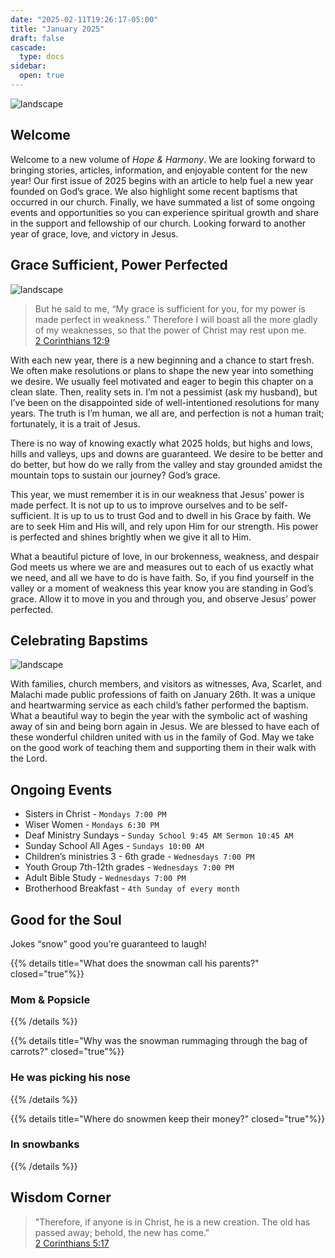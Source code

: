 ```yaml
---
date: "2025-02-11T19:26:17-05:00"
title: "January 2025"
draft: false
cascade:
  type: docs
sidebar:
  open: true
---
```


![landscape](/images/new-year-sparkler.jpg)

## Welcome

Welcome to a new volume of _Hope & Harmony_. We are looking forward to bringing stories, articles, information, and enjoyable content for the new year! Our first issue of 2025 begins with an article to help fuel a new year founded on God’s grace. We also highlight some recent baptisms that occurred in our church. Finally, we have summated a list of some ongoing events and opportunities so you can experience spiritual growth and share in the support and fellowship of our church. Looking forward to another year of grace, love, and victory in Jesus.

## Grace Sufficient, Power Perfected

![landscape](/images/mountain-clouds.jpg)

> But he said to me, “My grace is sufficient for you, for my power is made perfect in weakness.” Therefore I will boast all the more gladly of my weaknesses, so that the power of Christ may rest upon me.<br>[2 Corinthians 12:9](bible.com/bible/111/2co.12.9)

With each new year, there is a new beginning and a chance to start fresh. We often make resolutions or plans to shape the new year into something we desire. We usually feel motivated and eager to begin this chapter on a clean slate. Then, reality sets in. I’m not a pessimist (ask my husband), but I’ve been on the disappointed side of well-intentioned resolutions for many years. The truth is I’m human, we all are, and perfection is not a human trait; fortunately, it is a trait of Jesus.

There is no way of knowing exactly what 2025 holds, but highs and lows, hills and valleys, ups and downs are guaranteed. We desire to be better and do better, but how do we rally from the valley and stay grounded amidst the mountain tops to sustain our journey? God’s grace.

This year, we must remember it is in our weakness that Jesus’ power is made perfect. It is not up to us to improve ourselves and to be self-sufficient. It is up to us to trust God and to dwell in his Grace by faith. We are to seek Him and His will, and rely upon Him for our strength. His power is perfected and shines brightly when we give it all to Him.

What a beautiful picture of love, in our brokenness, weakness, and despair God meets us where we are and measures out to each of us exactly what we need, and all we have to do is have faith. So, if you find yourself in the valley or a moment of weakness this year know you are standing in God’s grace. Allow it to move in you and through you, and observe Jesus’ power perfected.

## Celebrating Bapstims

![landscape](/images/underwater.jpg)

With families, church members, and visitors as witnesses, Ava, Scarlet, and Malachi made public professions of faith on January 26th. It was a unique and heartwarming service as each child’s father performed the baptism. What a beautiful way to begin the year with the symbolic act of washing away of sin and being born again in Jesus. We are blessed to have each of these wonderful children united with us in the family of God. May we take on the good work of teaching them and supporting them in their walk with the Lord.

## Ongoing Events

- Sisters in Christ - `Mondays 7:00 PM`
- Wiser Women - `Mondays 6:30 PM`
- Deaf Ministry Sundays - `Sunday School 9:45 AM Sermon 10:45 AM`
- Sunday School All Ages - `Sundays 10:00 AM`
- Children’s ministries 3 - 6th grade - `Wednesdays 7:00 PM`
- Youth Group 7th-12th grades - `Wednesdays 7:00 PM`
- Adult Bible Study - `Wednesdays 7:00 PM`
- Brotherhood Breakfast - `4th Sunday of every month`

## Good for the Soul

Jokes “snow” good you’re guaranteed to laugh!

{{% details title="What does the snowman call his parents?" closed="true"%}}

### Mom & Popsicle

{{% /details %}}

{{% details title="Why was the snowman rummaging through the bag of carrots?" closed="true"%}}

### He was picking his nose

{{% /details %}}

{{% details title="Where do snowmen keep their money?" closed="true"%}}

### In snowbanks

{{% /details %}}

## Wisdom Corner

> "Therefore, if anyone is in Christ, he is a new creation. The old has passed away; behold, the new has come."<br>[2 Corinthians 5:17](https://www.bible.com/bible/111/2CO.5.17)
